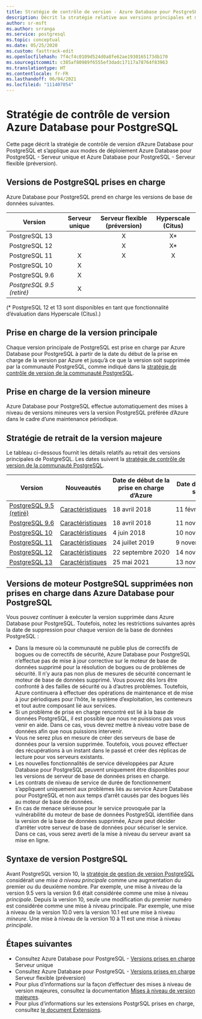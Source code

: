 ```yaml
---
title: Stratégie de contrôle de version - Azure Database pour PostgreSQL - Serveur unique et Serveur flexible. (préversion)
description: Décrit la stratégie relative aux versions principales et mineures de PostgreSQL prises en charge dans Azure Database pour PostgreSQL - Serveur unique.
author: sr-msft
ms.author: srranga
ms.service: postgresql
ms.topic: conceptual
ms.date: 05/25/2020
ms.custom: fasttrack-edit
ms.openlocfilehash: 7f4cf4c0109d524d0a8fe62ae1930165173db170
ms.sourcegitcommit: c385af80989f6555ef3dadc17117a78764f83963
ms.translationtype: HT
ms.contentlocale: fr-FR
ms.lasthandoff: 06/04/2021
ms.locfileid: "111407054"
---
```

# <a name="azure-database-for-postgresql-versioning-policy"></a>Stratégie de contrôle de version Azure Database pour PostgreSQL

Cette page décrit la stratégie de contrôle de version d’Azure Database pour PostgreSQL et s’applique aux modes de déploiement Azure Database pour PostgreSQL - Serveur unique et Azure Database pour PostgreSQL - Serveur flexible (préversion).

## <a name="supported--postgresql-versions"></a>Versions de PostgreSQL prises en charge

Azure Database pour PostgreSQL prend en charge les versions de base de données suivantes.

| Version | Serveur unique | Serveur flexible (préversion) | Hyperscale (Citus) |
| ----- | :------: | :----: | :----: |
| PostgreSQL 13 |  | X  | X\* |
| PostgreSQL 12 |  | X  | X\* |
| PostgreSQL 11 | X | X | X |
| PostgreSQL 10 | X |  |  |
| PostgreSQL 9.6 | X |  |  |
| *PostgreSQL 9.5 (retiré)* | X |  |  |

(\* PostgreSQL 12 et 13 sont disponibles en tant que fonctionnalité d’évaluation dans Hyperscale (Citus).)

## <a name="major-version-support"></a>Prise en charge de la version principale
Chaque version principale de PostgreSQL est prise en charge par Azure Database pour PostgreSQL à partir de la date du début de la prise en charge de la version par Azure et jusqu’à ce que la version soit supprimée par la communauté PostgreSQL, comme indiqué dans la [stratégie de contrôle de version de la communauté PostgreSQL](https://www.postgresql.org/support/versioning/).

## <a name="minor-version-support"></a>Prise en charge de la version mineure
Azure Database pour PostgreSQL effectue automatiquement des mises à niveau de versions mineures vers la version PostgreSQL préférée d’Azure dans le cadre d’une maintenance périodique. 

## <a name="major-version-retirement-policy"></a>Stratégie de retrait de la version majeure
Le tableau ci-dessous fournit les détails relatifs au retrait des versions principales de PostgreSQL. Les dates suivent la [stratégie de contrôle de version de la communauté PostgreSQL](https://www.postgresql.org/support/versioning/).

| Version | Nouveautés | Date de début de la prise en charge d’Azure | Date de mise hors service|
| ----- | ----- | ------ | ----- |
| [PostgreSQL 9.5 (retiré)](https://www.postgresql.org/about/news/postgresql-132-126-1111-1016-9621-and-9525-released-2165/)| [Caractéristiques](https://www.postgresql.org/docs/9.5/release-9-5.html)  | 18 avril 2018   | 11 février 2021
| [PostgreSQL 9.6](https://www.postgresql.org/about/news/postgresql-96-released-1703/) | [Caractéristiques](https://wiki.postgresql.org/wiki/NewIn96) | 18 avril 2018  | 11 novembre 2021
| [PostgreSQL 10](https://www.postgresql.org/about/news/postgresql-10-released-1786/) | [Caractéristiques](https://wiki.postgresql.org/wiki/New_in_postgres_10) | 4 juin 2018  | 10 novembre 2022
| [PostgreSQL 11](https://www.postgresql.org/about/news/postgresql-11-released-1894/) | [Caractéristiques](https://www.postgresql.org/docs/11/release-11.html) | 24 juillet 2019  | 9 novembre 2023
| [PostgreSQL 12](https://www.postgresql.org/about/news/postgresql-12-released-1976/) | [Caractéristiques](https://www.postgresql.org/docs/12/release-12.html) | 22 septembre 2020  | 14 novembre 2024
| [PostgreSQL 13](https://www.postgresql.org/about/news/postgresql-13-released-2077/) | [Caractéristiques](https://www.postgresql.org/docs/13/release-13.html) | 25 mai 2021   | 13 novembre 2025

## <a name="retired-postgresql-engine-versions-not-supported-in-azure-database-for-postgresql"></a>Versions de moteur PostgreSQL supprimées non prises en charge dans Azure Database pour PostgreSQL

Vous pouvez continuer à exécuter la version supprimée dans Azure Database pour PostgreSQL. Toutefois, notez les restrictions suivantes après la date de suppression pour chaque version de la base de données PostgreSQL :
- Dans la mesure où la communauté ne publie plus de correctifs de bogues ou de correctifs de sécurité, Azure Database pour PostgreSQL n’effectue pas de mise à jour corrective sur le moteur de base de données supprimé pour la résolution de bogues ou de problèmes de sécurité. Il n’y aura pas non plus de mesures de sécurité concernant le moteur de base de données supprimé. Vous pouvez dès lors être confronté à des failles de sécurité ou à d’autres problèmes. Toutefois, Azure continuera à effectuer des opérations de maintenance et de mise à jour périodiques pour l’hôte, le système d’exploitation, les conteneurs et tout autre composant lié aux services.
- Si un problème de prise en charge rencontré est lié à la base de données PostgreSQL, il est possible que nous ne puissions pas vous venir en aide. Dans ce cas, vous devrez mettre à niveau votre base de données afin que nous puissions intervenir.
- Vous ne serez plus en mesure de créer des serveurs de base de données pour la version supprimée. Toutefois, vous pouvez effectuer des récupérations à un instant dans le passé et créer des réplicas de lecture pour vos serveurs existants.
- Les nouvelles fonctionnalités de service développées par Azure Database pour PostgreSQL peuvent uniquement être disponibles pour les versions de serveur de base de données prises en charge.
- Les contrats de niveau de service de durée de fonctionnement s’appliquent uniquement aux problèmes liés au service Azure Database pour PostgreSQL et non aux temps d’arrêt causés par des bogues liés au moteur de base de données.  
- En cas de menace sérieuse pour le service provoquée par la vulnérabilité du moteur de base de données PostgreSQL identifiée dans la version de la base de données supprimée, Azure peut décider d’arrêter votre serveur de base de données pour sécuriser le service. Dans ce cas, vous serez averti de la mise à niveau du serveur avant sa mise en ligne.

## <a name="postgresql-version-syntax"></a>Syntaxe de version PostgreSQL
Avant PostgreSQL version 10, la [stratégie de gestion de version PostgreSQL](https://www.postgresql.org/support/versioning/) considérait une _mise à niveau principale_ comme une augmentation du premier _ou_ du deuxième nombre. Par exemple, une mise à niveau de la version 9.5 vers la version 9.6 était considérée comme une mise à niveau _principale_. Depuis la version 10, seule une modification du premier numéro est considérée comme une mise à niveau principale. Par exemple, une mise à niveau de la version 10.0 vers la version 10.1 est une mise à niveau _mineure_. Une mise à niveau de la version 10 à 11 est une mise à niveau _principale_.

## <a name="next-steps"></a>Étapes suivantes
- Consultez Azure Database pour PostgreSQL - [Versions prises en charge](./concepts-supported-versions.md) Serveur unique
- Consultez Azure Database pour PostgreSQL - [Versions prises en charge](flexible-server/concepts-supported-versions.md) Serveur flexible (préversion)
- Pour plus d’informations sur la façon d’effectuer des mises à niveau de version majeures, consultez la documentation [Mises à niveau de version majeures](how-to-upgrade-using-dump-and-restore.md).
- Pour plus d’informations sur les extensions PostgrSQL prises en charge, consultez [le document Extensions](concepts-extensions.md).
